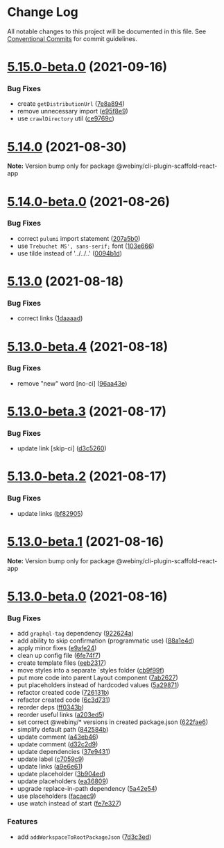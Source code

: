 # Change Log

All notable changes to this project will be documented in this file.
See [Conventional Commits](https://conventionalcommits.org) for commit guidelines.

# [5.15.0-beta.0](https://github.com/webiny/webiny-js/compare/v5.14.0...v5.15.0-beta.0) (2021-09-16)


### Bug Fixes

* create `getDistributionUrl` ([7e8a894](https://github.com/webiny/webiny-js/commit/7e8a894a62d74d1cee0176bb44bfd7447daf764f))
* remove unnecessary import ([e95f8e9](https://github.com/webiny/webiny-js/commit/e95f8e935e8649b42ff9b5764d74aebaeb6b224f))
* use `crawlDirectory` util ([ce9769c](https://github.com/webiny/webiny-js/commit/ce9769c4dd7e4a8cc1a8cc15ab579539048999ae))





# [5.14.0](https://github.com/webiny/webiny-js/compare/v5.14.0-beta.0...v5.14.0) (2021-08-30)

**Note:** Version bump only for package @webiny/cli-plugin-scaffold-react-app





# [5.14.0-beta.0](https://github.com/webiny/webiny-js/compare/v5.13.0...v5.14.0-beta.0) (2021-08-26)


### Bug Fixes

* correct `pulumi` import statement ([207a5b0](https://github.com/webiny/webiny-js/commit/207a5b02ca88f6759a20abce9f81b155c496de07))
* use `Trebuchet MS', sans-serif;` font ([103e666](https://github.com/webiny/webiny-js/commit/103e6666c61a2011661a8daa438069506518c385))
* use tilde instead of '../../..' ([0094b1d](https://github.com/webiny/webiny-js/commit/0094b1d2eab7db94a6b7d1f22a241cd56fe7e40a))





# [5.13.0](https://github.com/webiny/webiny-js/compare/v5.13.0-beta.4...v5.13.0) (2021-08-18)


### Bug Fixes

* correct links ([1daaaad](https://github.com/webiny/webiny-js/commit/1daaaadb2ff4daa13aa559a9e3115772ac91e8c8))





# [5.13.0-beta.4](https://github.com/webiny/webiny-js/compare/v5.13.0-beta.3...v5.13.0-beta.4) (2021-08-18)


### Bug Fixes

* remove "new" word [no-ci] ([96aa43e](https://github.com/webiny/webiny-js/commit/96aa43e45f8188e45fdb2c9e3249b5404b5a79e4))





# [5.13.0-beta.3](https://github.com/webiny/webiny-js/compare/v5.13.0-beta.2...v5.13.0-beta.3) (2021-08-17)


### Bug Fixes

* update link [skip-ci] ([d3c5260](https://github.com/webiny/webiny-js/commit/d3c5260f2fcfaf1270a4817035885f1b980ce42d))





# [5.13.0-beta.2](https://github.com/webiny/webiny-js/compare/v5.13.0-beta.1...v5.13.0-beta.2) (2021-08-17)


### Bug Fixes

* update links ([bf82905](https://github.com/webiny/webiny-js/commit/bf829052497363c15f28058c2ef4a1bb15ed8245))





# [5.13.0-beta.1](https://github.com/webiny/webiny-js/compare/v5.13.0-beta.0...v5.13.0-beta.1) (2021-08-16)

**Note:** Version bump only for package @webiny/cli-plugin-scaffold-react-app





# [5.13.0-beta.0](https://github.com/webiny/webiny-js/compare/v5.12.0...v5.13.0-beta.0) (2021-08-16)


### Bug Fixes

* add `graphql-tag` dependency ([922624a](https://github.com/webiny/webiny-js/commit/922624ad58121bb05b6107f4ecf24c499d54816a))
* add ability to skip confirmation (programmatic use) ([88a1e4d](https://github.com/webiny/webiny-js/commit/88a1e4d7fe83cfc3a8cf94328569aaba617147f4))
* apply minor fixes ([e9afe24](https://github.com/webiny/webiny-js/commit/e9afe24033736c70e089405f43b639dfdacfd674))
* clean up config file ([6fe74f7](https://github.com/webiny/webiny-js/commit/6fe74f7a3ca1ba70d396184eb0cd74f3a9cd2047))
* create template files ([eeb2317](https://github.com/webiny/webiny-js/commit/eeb231706e1dbfeab00d286db97119c56c145d9e))
* move styles into a separate `styles folder ([cb9f99f](https://github.com/webiny/webiny-js/commit/cb9f99fe53c2cf958c0e10be01e9e36929a88cf4))
* put more code into parent Layout component ([7ab2627](https://github.com/webiny/webiny-js/commit/7ab26274c0d6b5deb7e4e65d55bfd240575de1d0))
* put placeholders instead of hardcoded values ([5a29871](https://github.com/webiny/webiny-js/commit/5a2987104070953a048a462bdd4f622b2db9cdc0))
* refactor created code ([726131b](https://github.com/webiny/webiny-js/commit/726131bd3a48a202cbe87b59bf0f7df20083916a))
* refactor created code ([6c3d731](https://github.com/webiny/webiny-js/commit/6c3d73109c99351435b13bf90448487928403ef6))
* reorder deps ([ff0343b](https://github.com/webiny/webiny-js/commit/ff0343b7d4c52d5e62c1dc1d9c7641d721dfa851))
* reorder useful links ([a203ed5](https://github.com/webiny/webiny-js/commit/a203ed5ce48d7a5515e600ebea3a6acedad4b64a))
* set correct @webiny/* versions in created package.json ([622fae6](https://github.com/webiny/webiny-js/commit/622fae6866e4c2493e53b211d169caa85346a0b7))
* simplify default path ([842584b](https://github.com/webiny/webiny-js/commit/842584b4d5bc99886bc968fcc5fff18aeb329f29))
* update comment ([a43eb46](https://github.com/webiny/webiny-js/commit/a43eb46c6d6abe0545ac341e5d205d11515d81a0))
* update comment ([d32c2d9](https://github.com/webiny/webiny-js/commit/d32c2d90e9a9df7acff932e22609066090ad3c43))
* update dependencies ([37e9431](https://github.com/webiny/webiny-js/commit/37e9431732929e9528b2e4edb55d676832551ef3))
* update label ([c7059c9](https://github.com/webiny/webiny-js/commit/c7059c9735c45b08ea121a8b097044c293dcf41b))
* update links ([a9e6e61](https://github.com/webiny/webiny-js/commit/a9e6e6185ded42d91edcf7f55d74e7d430aae2ca))
* update placeholder ([3b904ed](https://github.com/webiny/webiny-js/commit/3b904ed8d8558f0a79e5da83711cb60fb486b047))
* update placeholders ([ea36809](https://github.com/webiny/webiny-js/commit/ea36809e5420b437d2287ba2093de41dba79bb7d))
* upgrade replace-in-path dependency ([5a42e54](https://github.com/webiny/webiny-js/commit/5a42e543781378dab57cb5ae1a0c7828d49d42c8))
* use placeholders ([facaec9](https://github.com/webiny/webiny-js/commit/facaec937cc13e16ac25ce776460ca83d50aff98))
* use watch instead of start ([fe7e327](https://github.com/webiny/webiny-js/commit/fe7e32738345dd757d238b508b6f96fccc84b4ee))


### Features

* add `addWorkspaceToRootPackageJson` ([7d3c3ed](https://github.com/webiny/webiny-js/commit/7d3c3ed7d75c2830f1d7b6786aa04af2e197b9a7))
